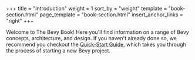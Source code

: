 +++
title = "Introduction"
weight = 1
sort_by = "weight"
template = "book-section.html"
page_template = "book-section.html"
insert_anchor_links = "right"
+++

Welcome to The Bevy Book! Here you'll find information on a range of Bevy concepts, architecture, and design. If you haven't already done so, we recommend you checkout the [Quick-Start Guide](/learn/quick-start/introduction), which takes you through the process of starting a new Bevy project.

